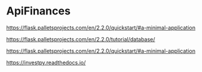 # ApiFinances

https://flask.palletsprojects.com/en/2.2.0/quickstart/#a-minimal-application

https://flask.palletsprojects.com/en/2.2.0/tutorial/database/

https://flask.palletsprojects.com/en/2.2.0/quickstart/#a-minimal-application

https://investpy.readthedocs.io/
